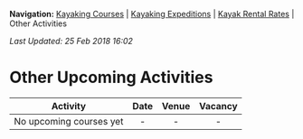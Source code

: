 **Navigation:** [Kayaking Courses](index) &#124; [Kayaking Expeditions](expedition) &#124; [Kayak Rental Rates](rental) &#124; Other Activities

_Last Updated: 25 Feb 2018 16:02_
# Other Upcoming Activities

Activity | Date | Venue | Vacancy
:---:|:---:|:---:|:---:
No upcoming courses yet|-|-|-

